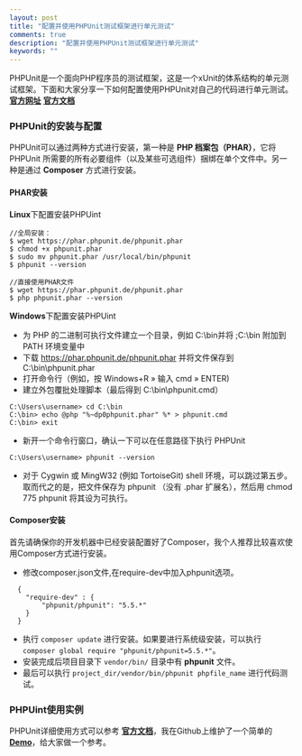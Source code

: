 ```yaml
---
layout: post
title: "配置并使用PHPUnit测试框架进行单元测试"
comments: true
description: "配置并使用PHPUnit测试框架进行单元测试"
keywords: ""
---
```


PHPUnit是一个面向PHP程序员的测试框架，这是一个xUnit的体系结构的单元测试框架。下面和大家分享一下如何配置使用PHPUnit对自己的代码进行单元测试。**[官方网址](http://www.phpunit.cn/)** **[官方文档](http://www.phpunit.cn/manual/current/zh_cn/installation.html#installation.composer)**

### PHPUnit的安装与配置
PHPUnit可以通过两种方式进行安装，第一种是 **PHP 档案包（PHAR）**，它将 PHPUnit 所需要的所有必要组件（以及某些可选组件）捆绑在单个文件中。另一种是通过 **Composer** 方式进行安装。

#### PHAR安装
**Linux**下配置安装PHPUint

```shell
//全局安装：
$ wget https://phar.phpunit.de/phpunit.phar
$ chmod +x phpunit.phar
$ sudo mv phpunit.phar /usr/local/bin/phpunit
$ phpunit --version

//直接使用PHAR文件
$ wget https://phar.phpunit.de/phpunit.phar
$ php phpunit.phar --version
```
**Windows**下配置安装PHPUint

- 为 PHP 的二进制可执行文件建立一个目录，例如 C:\bin并将 ;C:\bin 附加到 PATH 环境变量中
- 下载 https://phar.phpunit.de/phpunit.phar 并将文件保存到 C:\bin\phpunit.phar
- 打开命令行（例如，按 Windows+R » 输入 cmd » ENTER)
- 建立外包覆批处理脚本（最后得到 C:\bin\phpunit.cmd）

```shell
C:\Users\username> cd C:\bin
C:\bin> echo @php "%~dp0phpunit.phar" %* > phpunit.cmd
C:\bin> exit
```
- 新开一个命令行窗口，确认一下可以在任意路径下执行 PHPUnit

```shell
C:\Users\username> phpunit --version
```
- 对于 Cygwin 或 MingW32 (例如 TortoiseGit) shell 环境，可以跳过第五步。 取而代之的是，把文件保存为 phpunit （没有 .phar 扩展名），然后用 chmod 775 phpunit 将其设为可执行。

#### Composer安装
首先请确保你的开发机器中已经安装配置好了Composer，我个人推荐比较喜欢使用Composer方式进行安装。

- 修改composer.json文件,在require-dev中加入phpunit选项。

```
  {
    "require-dev" : {
        "phpunit/phpunit": "5.5.*"
    }
  }
```
- 执行 `composer update` 进行安装。如果要进行系统级安装，可以执行 `composer global require "phpunit/phpunit=5.5.*"`。
- 安装完成后项目目录下 `vendor/bin/` 目录中有 **phpunit** 文件。
- 最后可以执行 `project_dir/vendor/bin/phpunit phpfile_name` 进行代码测试。

### PHPUint使用实例
PHPUnit详细使用方式可以参考 **[官方文档](http://www.phpunit.cn/manual/current/zh_cn/installation.html#installation.composer)**，我在Github上维护了一个简单的 **[Demo](http://blog.vim22th.org)**，给大家做一个参考。